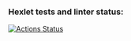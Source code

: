 ### Hexlet tests and linter status:
[![Actions Status](https://github.com/Foreachq/php-project-lvl3/workflows/hexlet-check/badge.svg)](https://github.com/Foreachq/php-project-lvl3/actions)